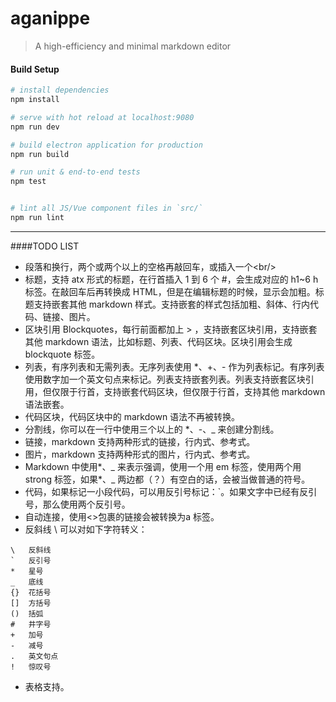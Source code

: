 # aganippe

> A high-efficiency and minimal markdown editor

#### Build Setup

``` bash
# install dependencies
npm install

# serve with hot reload at localhost:9080
npm run dev

# build electron application for production
npm run build

# run unit & end-to-end tests
npm test


# lint all JS/Vue component files in `src/`
npm run lint

```

---

####TODO LIST

- 段落和换行，两个或两个以上的空格再敲回车，或插入一个\<br/\>
- 标题，支持 atx 形式的标题，在行首插入 1 到 6 个 #，会生成对应的 h1~6 h 标签。在敲回车后再转换成 HTML，但是在编辑标题的时候，显示会加粗。标题支持嵌套其他 markdown 样式。支持嵌套的样式包括加粗、斜体、行内代码、链接、图片。
- 区块引用 Blockquotes，每行前面都加上 > ，支持嵌套区块引用，支持嵌套其他 markdown 语法，比如标题、列表、代码区块。区块引用会生成 blockquote 标签。
- 列表，有序列表和无需列表。无序列表使用 *、+、- 作为列表标记。有序列表使用数字加一个英文句点来标记。列表支持嵌套列表。列表支持嵌套区块引用，但仅限于行首，支持嵌套代码区块，但仅限于行首，支持其他 markdown 语法嵌套。
- 代码区块，代码区块中的 markdown 语法不再被转换。
- 分割线，你可以在一行中使用三个以上的 *、-、_ 来创建分割线。
- 链接，markdown 支持两种形式的链接，行内式、参考式。
- 图片，markdown 支持两种形式的图片，行内式、参考式。
- Markdown 中使用\*、\_ 来表示强调，使用一个用 em 标签，使用两个用 strong 标签，如果\*、\_ 两边都（？）有空白的话，会被当做普通的符号。
- 代码，如果标记一小段代码，可以用反引号标记：\`。如果文字中已经有反引号，那么使用两个反引号。
- 自动连接，使用\<\>包裹的链接会被转换为a 标签。
- 反斜线 \ 可以对如下字符转义：

```
\   反斜线
`   反引号
*   星号
_   底线
{}  花括号
[]  方括号
()  括弧
#   井字号
+   加号
-   减号
.   英文句点
!   惊叹号
```

- 表格支持。

